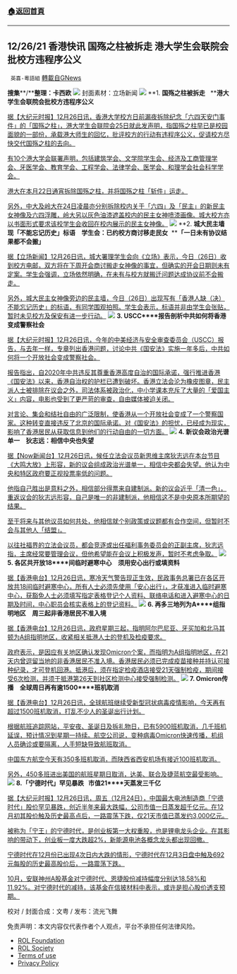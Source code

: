 ###  [:house:返回首頁](https://github.com/ourhimalayas/txt)
---


## 12/26/21 香港快讯 国殇之柱被拆走 港大学生会联院会批校方违程序公义
` 英喜-粵語組` [轉載自GNews](https://gnews.org/zh-hans/1793098/)

**搜集****/****整理：卡西欧**
![](https://assets.gnews.org/wp-content/uploads/2021/12/1226fenmian.jpg)
封面素材：立场新闻
![](https://assets.gnews.org/wp-content/uploads/2021/12/Screen-Shot-2021-12-26-at-10.48.00-AM.png)
**1. ****国殇之柱被拆走****   ****港大学生会联院会批校方违程序公义**

[据【大纪元时报】12月26日讯，香港大学校方日前漏夜拆除纪念「六四天安门事件」的「国殇之柱」，港大学生会联院会25日就此发声明，指国殇之柱早已是校园面貌的一部份，承载港大师生的回忆，批评校方的行动有违程序公义，促请校方尽快交代国殇之柱的去向。](https://hk.epochtimes.com/news/2021-12-26/87238007)

[有10个港大学会联署声明，包括建筑学会、文学院学生会、经济及工商管理学会、牙医学会、教育学会、工程学会、法律学会、医学会、和理学会社会科学学会。](https://hk.epochtimes.com/news/2021-12-26/87238007)

[港大在本月22日通宵拆除国殇之柱，并将国殇之柱「斩件」运走。](https://hk.epochtimes.com/news/2021-12-26/87238007)

[另外，中大及岭大在24日凌晨亦分别拆除校内关于「六四」及「民主」的新民主女神像及六四浮雕，岭大另以灰色油漆遮盖校内的民主女神喷漆画像。城大校方亦以书面形式要求该校学生会收回在校内展示的民主女神像。](https://hk.epochtimes.com/news/2021-12-26/87238007)
![](https://assets.gnews.org/wp-content/uploads/2021/12/Screen-Shot-2021-12-26-at-10.48.10-AM.png)
**2. ****城大民主墙现「不能忘记历史」标语　学生会：已约校方商讨移走民女****  ****「一日未有协议结果都不会搬」**

[据【立场新闻】12月26日讯，城大署理学生会向《立场》表示，今日（26日）收到校方电邮，双方将在下周开会商讨搬走女神像的事宜，但确实的开会日期则未有定案。学生会强调，立场依然明确，在未有与校方就搬迁问题达成协议前不会搬走。](https://www.thestandnews.com/politics/a-城大民主牆現不能忘記歷史標語-學生會已約見校方下周商議移走民女-强調一日未傾掂都唔會搬走)

[另外，城大民主女神像旁边的民主墙，今日（26日）出现写有「香港人缺（决）不能忘记历史」的标语，有同学围观拍照。学生会表示，标语并非由学生会张贴，暂时未见校方及保安有进一步行动。](https://www.thestandnews.com/politics/a-城大民主牆現不能忘記歷史標語-學生會已約見校方下周商議移走民女-强調一日未傾掂都唔會搬走)
![](https://assets.gnews.org/wp-content/uploads/2021/12/Screen-Shot-2021-12-26-at-10.48.20-AM.png)
**3. USCC****报告剖析中共如何将香港变成警察社会**

[据【大纪元时报】12月26日讯，今年的中美经济与安全审查委员会（USCC）报告，与去年一样，专章列出香港问题，讨论中共《国安法》实施一年多后，中共如何将一个开放社会变成警察社会。](https://hk.epochtimes.com/news/2021-12-26/47526647)

[报告指出，自2020年中共违反其尊重香港高度自治的国际承诺，强行推进香港《国安法》以来，香港自治权的护栏已遭到破坏。香港立法会沦为橡皮图章，民主派人士被排除在议会之外，司法体系被政治化，中小学课本充斥了大量的「爱国主义」内容，电影也受到了更严苛的审查，自由媒体被迫关闭。](https://hk.epochtimes.com/news/2021-12-26/47526647)

[对言论、集会和结社自由的广泛限制，使香港从一个开放社会变成了一个警察国家。这种转变直接违反了北京的国际承诺。对《国安法》的担忧，已经成为现实，影响了香港居民从获取信息到他们的行动自由的一切方面。](https://hk.epochtimes.com/news/2021-12-26/47526647)
![](https://assets.gnews.org/wp-content/uploads/2021/12/Screen-Shot-2021-12-26-at-10.48.30-AM.png)
**4. ****新议会政治光谱单一****　狄志远：相信中央也失望**

[据【Now新闻台】12月26日讯，候任立法会议员新思维主席狄志远在本台节目《大鸣大放》上形容，新的议会组成政治光谱单一，相信中央都会失望。他认为中央和特区政府要正视投票率低的问题。](https://news.now.com/home/local/player?newsId=461183)

[他指自己胜出是意料之外，相信部分得票来自建制派。新的议会近乎「清一色」，重返议会的狄志远形容，自己是唯一的非建制派，他相信这不是中央原本所期望的结果。](https://news.now.com/home/local/player?newsId=461183)

[至于将来与其他议员如何共处，他相信就个别政策或议题都有合作空间，但暂时不会与其他人「结盟」。](https://news.now.com/home/local/player?newsId=461183)

[以往社福界的立法会议员，都会竞逐或出任福利事务委员会的正副主席，狄志远指，主席经常要管理会议，但他希望能在会议上积极发声，暂时不考虑争取。](https://news.now.com/home/local/player?newsId=461183)
![](https://assets.gnews.org/wp-content/uploads/2021/12/Screen-Shot-2021-12-26-at-10.48.38-AM.png)
**5. ****各区共开放****18****间临时避寒中心　须用安心出行或填资料**

[据【香港电台】12月26日讯，寒冷天气警告现正生效，民政事务总署已在各区开放共18间临时避寒中心，所有人士必须先使用「安心出行」，才获准进入临时避寒中心，获豁免人士必须填写指定表格登记个人资料、联络电话和进入避寒中心的日期及时间，中心职员会核实表格上的登记资料。](https://news.rthk.hk/rthk/ch/component/k2/1626051-20211226.htm)
![](https://assets.gnews.org/wp-content/uploads/2021/12/Screen-Shot-2021-12-26-at-10.48.52-AM.png)
**6. ****再多三地列为****A****组指明地区　周三起非香港居民不准入境**

[据【香港电台】12月26日讯，政府星期三起，指明阿尔巴尼亚、牙买加和北马其顿为A组指明地区，收紧相关抵港人士的登机及检疫要求。](https://news.rthk.hk/rthk/ch/component/k2/1626050-20211226.htm?spTabChangeable=0)

[政府表示，是因应有关地区确认发现Omicron个案，而指明为A组指明地区，在21天内曾逗留当地的非香港居民不准入境。香港居民必须已完成疫苗接种并持认可接种纪录，才可登机回港。抵港后，须在指定检疫酒店接受21天强制检疫，期间接受6次检测，并须于抵港第26天到社区检测中心接受强制检测。](https://news.rthk.hk/rthk/ch/component/k2/1626050-20211226.htm?spTabChangeable=0)
![](https://assets.gnews.org/wp-content/uploads/2021/12/Screen-Shot-2021-12-26-at-10.49.03-AM.png)
**7. Omicron****传播　全球周日再有逾****1500****班机取消**

[据【香港电台】12月26日讯，全球航班继续受新型冠状病毒疫情影响，今天再有超过1500班机取消，打乱不少人的圣诞出行计划。](https://news.rthk.hk/rthk/ch/component/k2/1626034-20211226.htm?spTabChangeable=0)

[根据航班追踪网站，平安夜、圣诞日及拆礼物日，已有5900班机取消，几千班机延误，预计情况到星期一持续。航空公司说，变种病毒Omicron快速传播，机组人员确诊或要隔离，人手短缺导致航班取消。](https://news.rthk.hk/rthk/ch/component/k2/1626034-20211226.htm?spTabChangeable=0)

[中国东方航空今天有350多班机取消，而陕西省西安机场有接近100班机取消。](https://news.rthk.hk/rthk/ch/component/k2/1626034-20211226.htm?spTabChangeable=0)

[另外，450多班进出美国的航班星期日取消，达美、联合及捷蓝航空最受影响。](https://news.rthk.hk/rthk/ch/component/k2/1626034-20211226.htm?spTabChangeable=0)
![](https://assets.gnews.org/wp-content/uploads/2021/12/Screen-Shot-2021-12-26-at-10.49.14-AM.png)
**8.****「宁德时代」罕见暴跌****   ****市值****21****天蒸发三千亿**

[据【大纪元时报】12月26日讯，周五（12月24日），中国最大电池制造商「宁德时代」股价罕见暴跌，创近半年来最大跌幅，公司市值一日蒸发超千亿元。在12月初其股价触及历史最高点后，一路震荡下跌，仅21天市值已蒸发约3,000亿元。](https://hk.epochtimes.com/news/2021-12-26/25102275)

[被称为「宁王」的宁德时代，是创业板第一大权重股，也是锂电龙头企业。在其影响的带动下，创业板一度大跌超2%，新能源电池各概念龙头都出现回撤。](https://hk.epochtimes.com/news/2021-12-26/25102275)

[宁德时代在12月份已出现4次日内大跌的情形，宁德时代在12月3日盘中触及692元每股的历史最高股价后，一路震荡下跌。](https://hk.epochtimes.com/news/2021-12-26/25102275)

[10月，安联神州A股基金对宁德时代、恩捷股份减持幅度分别达18.58%和11.92%。对宁德时代的减持，该基金在信披材料中表示，或许是担心股价透支预期。](https://hk.epochtimes.com/news/2021-12-26/25102275)

校对 / 封面合成：文粤 / 发布：流光飞舞

 

免责声明：本文内容仅代表作者个人观点，平台不承担任何法律风险。

- [ROL Foundation](https://rolfoundation.org/)
- [ROL Society](https://rolsociety.org/)
- [Terms of use](https://gnews.org/terms-of-use-3/)
- [Privacy Policy](https://gnews.org/privacy-policy/)
